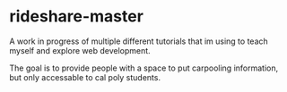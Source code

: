# rideshare-master
A work in progress of multiple different tutorials that im 
using to teach myself and explore web development.

The goal is to provide people with a space to put 
carpooling information, but only accessable to cal poly students.
